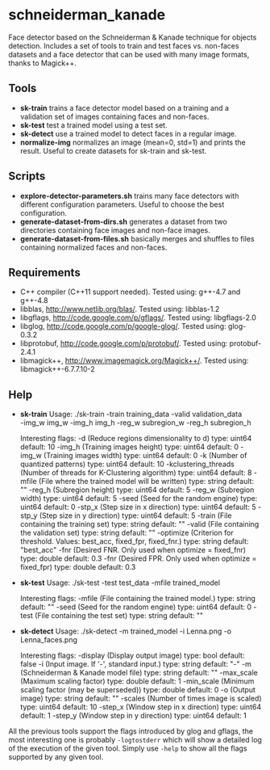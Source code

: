schneiderman_kanade
===================

Face detector based on the Schneiderman & Kanade technique for objects
detection. Includes a set of tools to train and test faces vs. non-faces datasets
and a face detector that can be used with many image formats, thanks to Magick++.

Tools
-----
* **sk-train** trains a face detector model based on a training and a validation set of images containing faces and non-faces.
* **sk-test** test a trained model using a test set.
* **sk-detect** use a trained model to detect faces in a regular image.
* **normalize-img** normalizes an image (mean=0, std=1) and prints the result. Useful to create datasets for sk-train and sk-test.

Scripts
-------
 * **explore-detector-parameters.sh** trains many face detectors with different configuration parameters. Useful to choose the best configuration.
 * **generate-dataset-from-dirs.sh** generates a dataset from two directories containing face images and non-face images.
 * **generate-dataset-from-files.sh** basically merges and shuffles to files containing normalized faces and non-faces.

Requirements
------------
* C++ compiler (C++11 support needed). Tested using: g++-4.7 and g++-4.8
* libblas, http://www.netlib.org/blas/. Tested using: libblas-1.2
* libgflags, http://code.google.com/p/gflags/. Tested using: libgflags-2.0
* libglog, http://code.google.com/p/google-glog/. Tested using: glog-0.3.2
* libprotobuf, http://code.google.com/p/protobuf/. Tested using: protobuf-2.4.1
* libmagick++, http://www.imagemagick.org/Magick++/. Tested using: libmagick++-6.7.7.10-2

Help
----
 * **sk-train**
    Usage:
      ./sk-train -train training_data -valid validation_data \
        -img_w img_w -img_h img_h -reg_w subregion_w -reg_h subregion_h

    Interesting flags:
      -d (Reduce regions dimensionality to d) type: uint64 default: 10
      -img_h (Training images height) type: uint64 default: 0
      -img_w (Training images width) type: uint64 default: 0
      -k (Number of quantized patterns) type: uint64 default: 10
      -kclustering_threads (Number of threads for K-Clustering algorithm)
        type: uint64 default: 8
      -mfile (File where the trained model will be written) type: string
        default: ""
      -reg_h (Subregion height) type: uint64 default: 5
      -reg_w (Subregion width) type: uint64 default: 5
      -seed (Seed for the random engine) type: uint64 default: 0
      -stp_x (Step size in x direction) type: uint64 default: 5
      -stp_y (Step size in y direction) type: uint64 default: 5
      -train (File containing the training set) type: string default: ""
      -valid (File containing the validation set) type: string default: ""
      -optimize (Criterion for threshold. Values: best_acc, fixed_fpr,
        fixed_fnr.) type: string default: "best_acc"
      -fnr (Desired FNR. Only used when optimize = fixed_fnr) type: double
        default: 0.3
      -fnr (Desired FPR. Only used when optimize = fixed_fpr) type: double
        default: 0.3

 * **sk-test**
    Usage:
      ./sk-test -test test_data -mfile trained_model

    Interesting flags:
      -mfile (File containing the trained model.) type: string default: ""
      -seed (Seed for the random engine) type: uint64 default: 0
      -test (File containing the test set) type: string default: ""

 * **sk-detect**
    Usage:
      ./sk-detect -m trained_model -i Lenna.png -o Lenna_faces.png

    Interesting flags:
      -display (Display output image) type: bool default: false
      -i (Input image. If '-', standard input.) type: string default: "-"
      -m (Schneiderman & Kanade model file) type: string default: ""
      -max_scale (Maximum scaling factor) type: double default: 1
      -min_scale (Minimum scaling factor (may be superseded)) type: double
        default: 0
      -o (Output image) type: string default: ""
      -scales (Number of times image is scaled) type: uint64 default: 10
      -step_x (Window step in x direction) type: uint64 default: 1
      -step_y (Window step in y direction) type: uint64 default: 1

All the previous tools support the flags introduced by glog and gflags, the
most interesting one is probably `-logtostderr` which will show a detailed
log of the execution of the given tool. Simply use `-help` to show all the flags
supported by any given tool.